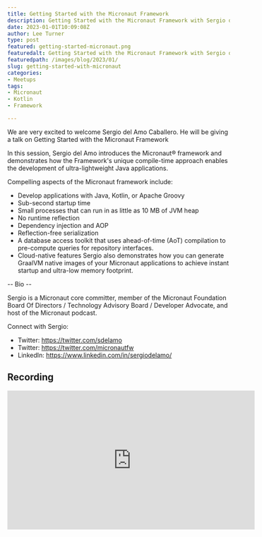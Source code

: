```yaml
---
title: Getting Started with the Micronaut Framework
description: Getting Started with the Micronaut Framework with Sergio del Amo Caballero
date: 2023-01-01T10:09:08Z
author: Lee Turner
type: post
featured: getting-started-micronaut.png
featuredalt: Getting Started with the Micronaut Framework with Sergio del Amo Caballero
featuredpath: /images/blog/2023/01/
slug: getting-started-with-micronaut
categories:
- Meetups
tags:
- Micronaut
- Kotlin
- Framework

---
```


We are very excited to welcome Sergio del Amo Caballero. He will be giving a talk on Getting Started with the Micronaut Framework

In this session, Sergio del Amo introduces the Micronaut® framework and demonstrates how the Framework's unique compile-time approach enables the development of ultra-lightweight Java applications.

Compelling aspects of the Micronaut framework include:

* Develop applications with Java, Kotlin, or Apache Groovy
* Sub-second startup time
* Small processes that can run in as little as 10 MB of JVM heap
* No runtime reflection
* Dependency injection and AOP
* Reflection-free serialization
* A database access toolkit that uses ahead-of-time (AoT) compilation to pre-compute queries for repository interfaces.
* Cloud-native features Sergio also demonstrates how you can generate GraalVM native images of your Micronaut applications to achieve instant startup and ultra-low memory footprint.

-- Bio --

Sergio is a Micronaut core committer, member of the Micronaut Foundation Board Of Directors / Technology Advisory Board / Developer Advocate, and host of the Micronaut podcast.

Connect with Sergio:
* Twitter: https://twitter.com/sdelamo
* Twitter: https://twitter.com/micronautfw
* LinkedIn: https://www.linkedin.com/in/sergiodelamo/

## Recording

<iframe width="560" height="315" src="https://www.youtube.com/embed/TN7igS300QM" title="YouTube video player" frameborder="0" allow="accelerometer; autoplay; clipboard-write; encrypted-media; gyroscope; picture-in-picture; web-share" allowfullscreen></iframe>